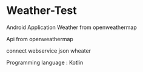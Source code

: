# Weather-Test
Android Application Weather from openweathermap

Api from  openweathermap 

connect webservice json wheater

Programming language : Kotlin 

